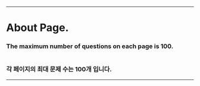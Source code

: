 <hr>

# About Page. 

### The maximum number of questions on each page is 100. 

#

### 각 페이지의 최대 문제 수는 100개 입니다. 

<hr>
